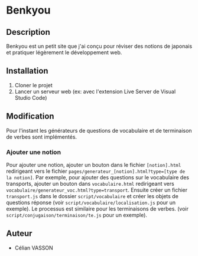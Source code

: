 # Benkyou

## Description

Benkyou est un petit site que j'ai conçu pour réviser des notions de japonais et pratiquer légèrement le développement web.

## Installation

1. Cloner le projet
2. Lancer un serveur web (ex: avec l'extension Live Server de Visual Studio Code)

## Modification

Pour l'instant les générateurs de questions de vocabulaire et de terminaison de verbes sont implémentés.

### Ajouter une notion

Pour ajouter une notion, ajouter un bouton dans le fichier `[notion].html` redirigeant vers le fichier `pages/generateur_[notion].html?type=[type de la notion]`. Par exemple, pour ajouter des questions sur le vocabulaire des transports, ajouter un bouton dans `vocabulaire.html` redirigeant vers `vocabulaire/generateur_voc.html?type=transport`. Ensuite créer un fichier `transport.js` dans le dossier `script/vocabulaire` et créer les objets de questions réponse (voir `script/vocabulaire/localisation.js` pour un exemple).
Le processus est similaire pour les terminaisons de verbes. (voir `script/conjugaison/terminaison/te.js` pour un exemple).

## Auteur

- Célian VASSON

